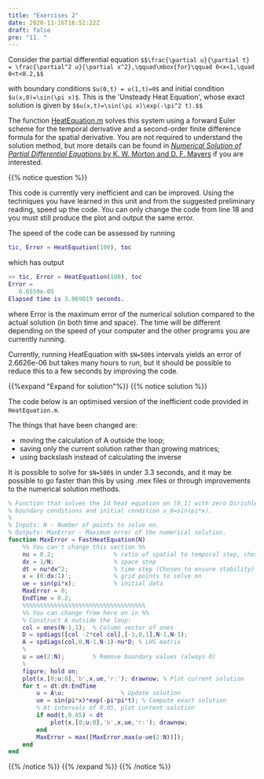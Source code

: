 ```yaml
---
title: "Exercises 2"
date: 2020-11-16T16:52:22Z
draft: false
pre: "11. "
---
```



Consider the partial differential equation
`$$\frac{\partial u}{\partial t} = \frac{\partial^2 u}{\partial x^2},\qquad\mbox{for}\qquad 0<x<1,\quad 0<t<0.2,$$`

with boundary conditions `$u(0,t) = u(1,t)=0$` and initial condition `$u(x,0)=\sin(\pi x)$`.
This is the 'Unsteady Heat Equation', whose exact solution is given by
`$$u(x,t)=\sin(\pi x)\exp(-\pi^2 t).$$`

The function [HeatEquation.m]([HeatEquation.m](/ScientificComputingInMatlab/docs/unit_06/HeatEquation.m)) solves this system using a forward Euler scheme for the temporal derivative and a second-order finite difference formula for the spatial derivative.
You are not required to understand the solution method, but more details can be found in [*Numerical Solution of Partial Differential Equations* by K. W. Morton and D. F. Mayers](http://solo.bodleian.ox.ac.uk/permalink/f/n28kah/oxfaleph001383485) if you are interested.

{{% notice question %}}

This code is currently very inefficient and can be improved.
Using the techniques you have learned in this unit and from the suggested preliminary reading, speed up the code.
You can only change the code from line 18 and you must still produce the plot and output the same error.

The speed of the code can be assessed by running

```matlab
tic, Error = HeatEquation(100), toc
```

which has output

```matlab
>> tic, Error = HeatEquation(100), toc
Error =
   6.6559e-05
Elapsed time is 3.069019 seconds.
```

where Error is the maximum error of the numerical solution compared to the actual solution (in both time and space).
The time will be different depending on the speed of your computer and the other programs you are currently running.

Currently, running HeatEquation with `$N=500$` intervals yields an error of 2.6626e-06 but takes many hours to run, but it should be possible to reduce this to a few seconds by improving the code.

{{%expand "Expand for solution"%}}
{{% notice solution %}}

The code below is an optimised version of the inefficient code provided in `HeatEquation.m`.

The things that have been changed are:

- moving the calculation of A outside the loop;
- saving only the current solution rather than growing matrices;
- using backslash instead of calculating the inverse

It is possible to solve for `$N=500$` in under 3.3 seconds, and it may be possible to go faster than this by using .mex files or through improvements to the numerical solution methods.

```matlab
% Function that solves the 1d heat equation on [0,1] with zero Dirichlet
% boundary conditions and initial condition u_0=sin(pi*x).
%
% Inputs: N - Number of points to solve on.
% Outputs: MaxError - Maximum error of the numerical solution.
function MaxError = FastHeatEquation(N)
    %% You can't change this section %%
    nu = 0.2;                 % ratio of spatial to temporal step, chosen for stability
    dx = 1/N;                 % space step
    dt = nu*dx^2;             % time step (Chosen to ensure stability)
    x = (0:dx:1)';            % grid points to solve on
    ue = sin(pi*x);           % initial data
    MaxError = 0;
    EndTime = 0.2;
    %%%%%%%%%%%%%%%%%%%%%%%%%%%%%%%%%%%
    %% You can change from here on in %%
    % Construct A outside the loop:
    col = ones(N-1,1);  % Column vector of ones
    D = spdiags([col -2*col col],[-1,0,1],N-1,N-1);
    A = spdiags(col,0,N-1,N-1)-nu*D; % LHS matrix
    %
    u = ue(2:N);        % Remove boundary values (always 0)
    %
    figure; hold on;
    plot(x,[0;u;0],'b',x,ue,'r:'); drawnow; % Plot current solution
    for t = dt:dt:EndTime
        u = A\u; 				% Update solution
        ue = sin(pi*x)*exp(-pi*pi*t); % Compute exact solution
        % At intervals of 0.05, plot current solution
        if mod(t,0.05) < dt
            plot(x,[0;u;0],'b',x,ue,'r:'); drawnow;
        end
        MaxError = max([MaxError,max(u-ue(2:N))]);
    end
end
```

{{% /notice %}}
{{% /expand %}}
{{% /notice %}}
